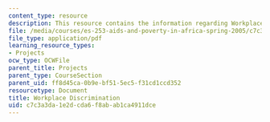 ```yaml
---
content_type: resource
description: This resource contains the information regarding Workplace Discrimination.
file: /media/courses/es-253-aids-and-poverty-in-africa-spring-2005/c7c3a3da1e2dcda6f8abab1ca4911dce_MITES_253S05_samuel_curtis.pdf
file_type: application/pdf
learning_resource_types:
- Projects
ocw_type: OCWFile
parent_title: Projects
parent_type: CourseSection
parent_uid: ff8d45ca-0b9e-bf51-5ec5-f31cd1ccd352
resourcetype: Document
title: Workplace Discrimination
uid: c7c3a3da-1e2d-cda6-f8ab-ab1ca4911dce
---
```

